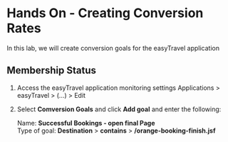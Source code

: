 # Hands On - Creating Conversion Rates

In this lab, we will create conversion goals for the easyTravel application

## Membership Status

1) Access the easyTravel application monitoring settings
  Applications > easyTravel > (...) > Edit

2) Select **Comversion Goals** and click **Add goal** and enter the following:

   Name: **Successful Bookings - open final Page**  
   Type of goal: **Destination** > **contains** > **/orange-booking-finish.jsf**  
   
